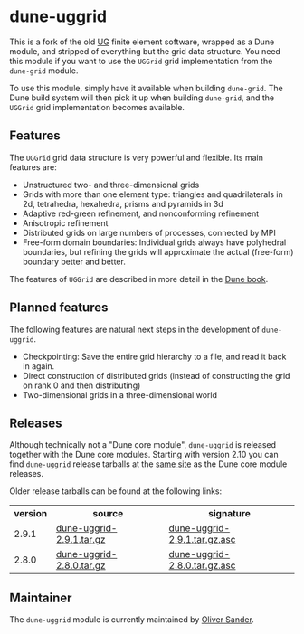 <!--
SPDX-FileCopyrightText: Copyright © DUNE Project contributors, see file LICENSE.md in module root
SPDX-License-Identifier: LGPL-2.1-or-later
-->

# dune-uggrid

This is a fork of the old [UG](https://doi.org/10.1007/s007910050003)
finite element software, wrapped as a Dune module, and stripped of everything
but the grid data structure. You need this module if you want to use the `UGGrid`
grid implementation from the `dune-grid` module.

To use this module, simply have it available when building `dune-grid`.
The Dune build system will then pick it up when building `dune-grid`,
and the `UGGrid` grid implementation becomes available.

## Features

The `UGGrid` grid data structure is very powerful and flexible.  Its main features are:

* Unstructured two- and three-dimensional grids
* Grids with more than one element type: triangles and quadrilaterals in 2d,
  tetrahedra, hexahedra, prisms and pyramids in 3d
* Adaptive red-green refinement, and nonconforming refinement
* Anisotropic refinement
* Distributed grids on large numbers of processes, connected by MPI
* Free-form domain boundaries:  Individual grids always have polyhedral
  boundaries, but refining the grids will approximate the actual
  (free-form) boundary better and better.

The features of `UGGrid` are described in more detail in the
[Dune book](https://link.springer.com/book/10.1007/978-3-030-59702-3).

## Planned features

The following features are natural next steps in the development
of `dune-uggrid`.

* Checkpointing: Save the entire grid hierarchy to a file,
  and read it back in again.
* Direct construction of distributed grids (instead of constructing
  the grid on rank 0 and then distributing)
* Two-dimensional grids in a three-dimensional world

## Releases

Although technically not a "Dune core module",
`dune-uggrid` is released together with the Dune core modules.
Starting with version 2.10 you can find `dune-uggrid` release
tarballs at the [same site](https://dune-project.org/releases/)
as the Dune core module releases.

Older release tarballs can be found at the following links:

<table>
<tr>
  <th>version</th>
  <th>source</th>
  <th>signature</th>
</tr>
<tr>
  <td>2.9.1</td>
  <td><a href="https://dune-project.org/download/2.9.1/dune-uggrid-2.9.1.tar.gz" download>dune-uggrid-2.9.1.tar.gz</a></td>
  <td><a href="https://dune-project.org/download/2.9.1/dune-uggrid-2.9.1.tar.gz.asc" download>dune-uggrid-2.9.1.tar.gz.asc</a></td>
</tr>
<tr>
  <td>2.8.0</td>
  <td><a href="https://dune-project.org/download/2.8.0/dune-uggrid-2.8.0.tar.gz" download>dune-uggrid-2.8.0.tar.gz</a></td>
  <td><a href="https://dune-project.org/download/2.8.0/dune-uggrid-2.8.0.tar.gz.asc" download>dune-uggrid-2.8.0.tar.gz.asc</a></td>
</tr>
</table>

## Maintainer

The `dune-uggrid` module is currently maintained by [Oliver Sander](https://tu-dresden.de/mn/math/numerik/sander).
